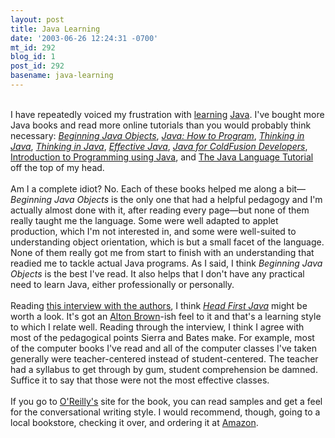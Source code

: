 ```yaml
---
layout: post
title: Java Learning
date: '2003-06-26 12:24:31 -0700'
mt_id: 292
blog_id: 1
post_id: 292
basename: java-learning
---
```

<br />I have repeatedly voiced my frustration with <a href="2003_05_18_diamonds.cfm#200317091">learning</a> <a href="2003_05_04_diamonds.cfm#200251396">Java</a>. I've bought more Java books and read more online tutorials than you would probably think necessary: <a href="http://www.amazon.com/exec/obidos/ASIN/1861004176/bbrown-20/ref=nosim/" title="Amazon link"><cite>Beginning Java Objects</cite></a>, <a href="http://www.amazon.com/exec/obidos/ASIN/0131016210/bbrown-20/ref=nosim/" title="Amazon link"><cite>Java: How to Program</cite></a>, <a href="" title="Amazon link"><cite>Thinking in Java</cite></a>, <a href="http://www.amazon.com/exec/obidos/ASIN/0131002872/bbrown-20/ref=nosim/" title="Amazon link"><cite>Thinking in Java</cite></a>, <a href="http://www.amazon.com/exec/obidos/ASIN/0201310058/bbrown-20/ref=nosim/" title="Amazon link"><cite>Effective Java</cite></a>, <a href="http://www.amazon.com/exec/obidos/ASIN/0130461806/bbrown-20/ref=nosim/" title="Amazon link"><cite>Java for ColdFusion Developers</cite></a>, <a href="http://math.hws.edu/javanotes/">Introduction to Programming using Java</a>, and <a href="http://java.sun.com/docs/books/tutorial/">The Java Language Tutorial</a> off the top of my head.<br /><br />Am I a complete idiot? No. Each of these books helped me along a bit&#x2014;<cite>Beginning Java Objects</cite> is the only one that had a helpful pedagogy and I'm actually almost done with it, after reading every page&#x2014;but none of them really taught me the language. Some were well adapted to applet production, which I'm not interested in, and some were well-suited to understanding object orientation, which is but a small facet of the language. None of them really got me from start to finish with an understanding that readied me to tackle actual Java programs. As I said, I think <cite>Beginning Java Objects</cite> is the best I've read. It also helps that I don't have any practical need to learn Java, either professionally or personally.<br /><br />Reading <a href="http://www.onjava.com/pub/a/onjava/2003/06/18/head_first.html">this interview with the authors</a>, I think <a href="http://www.amazon.com/exec/obidos/ASIN/0596004656/bbrown-20/ref=nosim/"><cite>Head First Java</cite></a> might be worth a look. It's got an <a href="/values/people/altonbrown.cfm">Alton Brown</a>-ish feel to it and that's a learning style to which I relate well. Reading through the interview, I think I agree with most of the pedagogical points Sierra and Bates make. For example, most of the computer books I've read and all of the computer classes I've taken generally were teacher-centered instead of student-centered. The teacher had a syllabus to get through by gum, student comprehension be damned. Suffice it to say that those were not the most effective classes.<br /><br />If you go to <a href="http://www.oreilly.com/catalog/hfjava/">O'Reilly's</a> site for the book, you can read samples and get a feel for the conversational writing style. I would recommend, though, going to a local bookstore, checking it over, and ordering it at <a href="http://www.amazon.com/exec/obidos/ASIN/0596004656/bbrown-20/ref=nosim/">Amazon</a>.<br /><br /><br />
